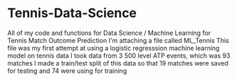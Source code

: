 # Tennis-Data-Science
All of my code and functions for Data Science / Machine Learning for Tennis Match Outcome Prediction
I'm attaching a file called ML_Tennis
This file was my first attempt at using a logistic regresssion machine learning model on tennis data
I took data from 3 500 level ATP events, which was 93 matches
I made a train/test split of this data so that 19 matches were saved for testing and 74 were using for training
